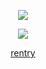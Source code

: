 <p align="center"
 
![](https://komarev.com/ghpvc/?username=meIon-soda&color=69e097&label=🍒&abbreviated=true)

<p align="center"
 
![ ](https://files.catbox.moe/bh7utv.gif)

<p align="center"

[rentry](https://rentry.co/melon-float)
